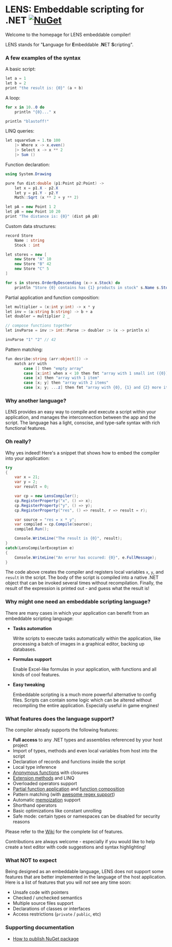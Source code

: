 LENS: Embeddable scripting for .NET [![NuGet][badge-nuget]][nuget-package]
===

Welcome to the homepage for LENS embeddable compiler!

LENS stands for "<b>L</b>anguage for <b>E</b>mbeddable .<b>N</b>ET <b>S</b>cripting".

### A few examples of the syntax

A basic script:

```csharp
let a = 1
let b = 2
print "the result is: {0}" (a + b)
```

A loop:

```csharp
for x in 10..0 do
    println "{0}..." x

println "blastoff!"
```

LINQ queries:

```csharp
let squareSum = 1.to 100
    |> Where x -> x.even()
    |> Select x -> x ** 2
    |> Sum ()
```

Function declaration:

```csharp
using System.Drawing

pure fun dist:double (p1:Point p2:Point) ->
    let x = p1.X - p2.X
    let y = p1.Y - p2.Y
    Math::Sqrt (x ** 2 + y ** 2)

let pA = new Point 1 2
let pB = new Point 10 20
print "The distance is: {0}" (dist pA pB)
```

Custom data structures:

```csharp
record Store
    Name : string
    Stock : int

let stores = new [
    new Store "A" 10
    new Store "B" 42
    new Store "C" 5
]

for s in stores.OrderByDescending (x-> x.Stock) do
    println "Store {0} contains has {1} products in stock" s.Name s.Stock
```

Partial application and function composition:

```csharp
let multiplier = (x:int y:int) -> x * y
let inv = (a:string b:string) -> b + a
let doubler = multiplier 2 _

// compose functions together
let invParse = inv :> int::Parse :> doubler :> (x -> println x)

invParse "1" "2" // 42
```

Pattern matching:

```csharp
fun desribe:string (arr:object[]) ->
    match arr with
        case [] then "empty array"
        case [x:int] when x < 10 then fmt "array with 1 small int ({0})" x
        case [x] then "array with 1 item"
        case [x; y] then "array with 2 items"
        case [x; y; ...z] then fmt "array with {0}, {1} and {2} more items" x y z.Length
```

### Why another language?

LENS provides an easy way to compile and execute a script within your application, and manages the interconnection between the app and the script. The language has a light, conscise, and type-safe syntax with rich functional features.

### Oh really?

Why yes indeed! Here's a snippet that shows how to embed the compiler into your application:

```csharp
try
{
    var x = 21;
    var y = 2;
    var result = 0;

    var cp = new LensCompiler();
    cp.RegisterProperty("x", () => x);
    cp.RegisterProperty("y", () => y);
    cp.RegisterProperty("res", () => result, r => result = r);

    var source = "res = x * y";
    var compiled = cp.Compile(source);
    compiled.Run();

    Console.WriteLine("The result is {0}", result);
}
catch(LensCompilerException e)
{
    Console.WriteLine("An error has occured: {0}", e.FullMessage);
}
```

The code above creates the compiler and registers local variables `x`, `y`, and `result` in the script. The body of the script is compiled into a native .NET object that can be invoked several times without recompilation. Finally, the result of the expression is printed out - and guess what the result is!

### Why might one need an embeddable scripting language?

There are many cases in which your application can benefit from an embeddable scripting language:

* **Tasks automation**

    Write scripts to execute tasks automatically within the application, like processing a batch of images in a graphical editor, backing up databases.
    
* **Formulas support**

    Enable Excel-like formulas in your application, with functions and all kinds of cool features.
    
* **Easy tweaking**

    Embeddable scripting is a much more powerful alternative to config files. Scripts can contain some logic which can be altered without recompiling the entire application. Especially useful in game engines!

### What features does the language support?

The compiler already supports the following features:

* **Full access** to any .NET types and assemblies referenced by your host project
* Import of types, methods and even local variables from host into the script
* Declaration of records and functions inside the script
* Local type inference
* [Anonymous functions](https://github.com/impworks/lens/wiki/Lambda-expressions) with closures
* [Extension methods](https://github.com/impworks/lens/wiki/Invoking-methods-and-functions#extension-methods) and LINQ
* Overloaded operators support
* [Partial function application](https://github.com/impworks/lens/wiki/Partial-application) and [function composition](https://github.com/impworks/lens/wiki/Function-composition)
* Pattern matching (with [awesome regex support](https://github.com/impworks/lens/wiki/Pattern-Matching#9-regex-rule))
* Automatic [memoization](https://github.com/impworks/lens/wiki/Functions#memoization) support
* Shorthand operators
* Basic optimizations like constant unrolling
* Safe mode: certain types or namespaces can be disabled for security reasons

Please refer to the [Wiki](https://github.com/impworks/lens/wiki) for the complete list of features.

Contributions are always welcome - especially if you would like to help create a text editor with code suggestions and syntax highlighting!

### What NOT to expect

Being designed as an embeddable language, LENS does not support some features that are better implemented in the language of the host application. Here is a list of features that you will *not* see any time soon:

* Unsafe code with pointers
* Checked / unchecked semantics
* Multiple source files support
* Declarations of classes or interfaces
* Access restrictions (`private` / `public`, etc)

### Supporting documentation

- [How to publish NuGet package][publish]

[publish]: [docs/publish.md]

[nuget-package]: https://www.nuget.org/packages/LENS/

[badge-nuget]: https://img.shields.io/nuget/v/LENS.svg
